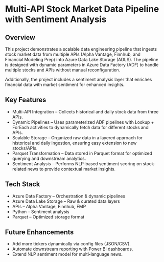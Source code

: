 
# Multi-API Stock Market Data Pipeline with Sentiment Analysis

## Overview

This project demonstrates a scalable data engineering pipeline that ingests stock market data from multiple APIs (Alpha Vantage, Finnhub, and Financial Modeling Prep) into Azure Data Lake Storage (ADLS). The pipeline is designed with dynamic parameters in Azure Data Factory (ADF) to handle multiple stocks and APIs without manual reconfiguration.

Additionally, the project includes a sentiment analysis layer that enriches financial data with market sentiment for enhanced insights.

## Key Features

* Multi-API Integration – Collects historical and daily stock data from three APIs.
* Dynamic Pipelines – Uses parameterized ADF pipelines with Lookup + ForEach activities to dynamically fetch data for different stocks and APIs.
* Scalable Storage – Organized raw data in a layered approach for historical and daily ingestion, ensuring easy extension to new stocks/APIs.
* Parquet Transformation – Data stored in Parquet format for optimized querying and downstream analytics.
* Sentiment Analysis – Performs NLP-based sentiment scoring on stock-related news to provide contextual market insights.

## Tech Stack

* Azure Data Factory – Orchestration & dynamic pipelines
* Azure Data Lake Storage – Raw & curated data layers
* APIs – Alpha Vantage, Finnhub, FMP
* Python – Sentiment analysis
* Parquet – Optimized storage format

## Future Enhancements

* Add more tickers dynamically via config files (JSON/CSV).
* Automate downstream reporting with Power BI dashboards.
* Extend NLP sentiment model for multi-language news.

